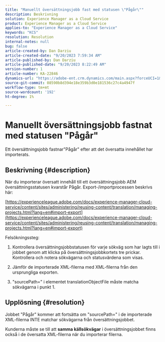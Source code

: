 ```yaml
---
title: "Manuellt översättningsjobb fast med statusen \"Pågår\""
description: Beskrivning
solution: Experience Manager as a Cloud Service
product: Experience Manager as a Cloud Service
applies-to: "Experience Manager as a Cloud Service"
keywords: "KCS"
resolution: Resolution
internal-notes: null
bug: false
article-created-by: Dan Darziu
article-created-date: "9/20/2023 7:59:34 AM"
article-published-by: Dan Darziu
article-published-date: "9/20/2023 8:22:49 AM"
version-number: 1
article-number: KA-22846
dynamics-url: "https://adobe-ent.crm.dynamics.com/main.aspx?forceUCI=1&pagetype=entityrecord&etn=knowledgearticle&id=455685a1-8b57-ee11-be6f-6045bd006079"
source-git-commit: 08590b8d394e18e359b3d0e181536c27c4a4947f
workflow-type: tm+mt
source-wordcount: '192'
ht-degree: 1%

---
```


# Manuellt översättningsjobb fastnat med statusen &quot;Pågår&quot;


Ett översättningsjobb fastnar&quot;Pågår&quot; efter att det översatta innehållet har importerats.

## Beskrivning {#description}


När du importerar översatt innehåll till ett översättningsjobb AEM översättningsstatusen kvarstår Pågår. Export-/importprocessen beskrivs här:

[https://experienceleague.adobe.com/docs/experience-manager-cloud-service/content/sites/administering/reusing-content/translation/managing-projects.html?lang=en#import-export](https://experienceleague.adobe.com/docs/experience-manager-cloud-service/content/sites/administering/reusing-content/translation/managing-projects.html?lang=en#import-export)



Felsökningssteg:

1. Kontrollera översättningsjobbstatusen för varje sökväg som har lagts till i jobbet genom att klicka på översättningsjobbkortets tre prickar. Kontrollera och notera sökvägarna och statusvärdena som visas.

2. Jämför de importerade XML-filerna med XML-filerna från den ursprungliga exporten.

3. &quot;sourcePath=&quot; i elementet translationObjectFile måste matcha sökvägarna i punkt 1.




## Upplösning {#resolution}


Jobbet &quot;Pågår&quot; kommer att fortsätta om &quot;sourcePath=&quot; i de importerade XML-filerna INTE matchar sökvägarna från översättningsjobbet.

Kunderna måste se till att <b>samma källsökvägar</b> i översättningsjobbet finns också i de översatta XML-filerna när du importerar filerna.
